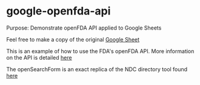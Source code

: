 # google-openfda-api
Purpose: Demonstrate openFDA API applied to Google Sheets


Feel free to make a copy of the original [Google Sheet](https://docs.google.com/spreadsheets/d/1ThFer8Cf79UV4E4_Ysz46qA2fzhjE3cJ9xPpOOhukhc/edit?usp=sharing)


This is an example of how to use the FDA's openFDA API. More information on the API is detailed [here](https://open.fda.gov/)


The openSearchForm is an exact replica of the NDC directory tool found [here](https://www.accessdata.fda.gov/scripts/cder/ndc/index.cfm)
